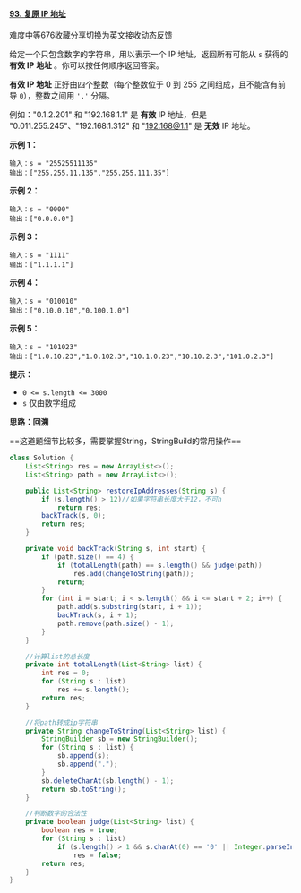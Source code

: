 #### [93. 复原 IP 地址](https://leetcode-cn.com/problems/restore-ip-addresses/)

难度中等676收藏分享切换为英文接收动态反馈

给定一个只包含数字的字符串，用以表示一个 IP 地址，返回所有可能从 `s` 获得的 **有效 IP 地址** 。你可以按任何顺序返回答案。

**有效 IP 地址** 正好由四个整数（每个整数位于 0 到 255 之间组成，且不能含有前导 `0`），整数之间用 `'.'` 分隔。

例如："0.1.2.201" 和 "192.168.1.1" 是 **有效** IP 地址，但是 "0.011.255.245"、"192.168.1.312" 和 "192.168@1.1" 是 **无效** IP 地址。

 

**示例 1：**

```
输入：s = "25525511135"
输出：["255.255.11.135","255.255.111.35"]
```

**示例 2：**

```
输入：s = "0000"
输出：["0.0.0.0"]
```

**示例 3：**

```
输入：s = "1111"
输出：["1.1.1.1"]
```

**示例 4：**

```
输入：s = "010010"
输出：["0.10.0.10","0.100.1.0"]
```

**示例 5：**

```
输入：s = "101023"
输出：["1.0.10.23","1.0.102.3","10.1.0.23","10.10.2.3","101.0.2.3"]
```

 

**提示：**

- `0 <= s.length <= 3000`
- `s` 仅由数字组成



**思路：回溯**

==这道题细节比较多，需要掌握String，StringBuild的常用操作==

```java
class Solution {
    List<String> res = new ArrayList<>();
    List<String> path = new ArrayList<>();

    public List<String> restoreIpAddresses(String s) {
        if (s.length() > 12)//如果字符串长度大于12，不可n
            return res;
        backTrack(s, 0);
        return res;
    }

    private void backTrack(String s, int start) {
        if (path.size() == 4) {
            if (totalLength(path) == s.length() && judge(path))
                res.add(changeToString(path));
            return;
        }
        for (int i = start; i < s.length() && i <= start + 2; i++) {
            path.add(s.substring(start, i + 1));
            backTrack(s, i + 1);
            path.remove(path.size() - 1);
        }
    }

    //计算list的总长度
    private int totalLength(List<String> list) {
        int res = 0;
        for (String s : list)
            res += s.length();
        return res;
    }

    //将path转成ip字符串
    private String changeToString(List<String> list) {
        StringBuilder sb = new StringBuilder();
        for (String s : list) {
            sb.append(s);
            sb.append(".");
        }
        sb.deleteCharAt(sb.length() - 1);
        return sb.toString();
    }

    //判断数字的合法性
    private boolean judge(List<String> list) {
        boolean res = true;
        for (String s : list)
            if (s.length() > 1 && s.charAt(0) == '0' || Integer.parseInt(s) > 255)
                res = false;
        return res;
    }
}
```

